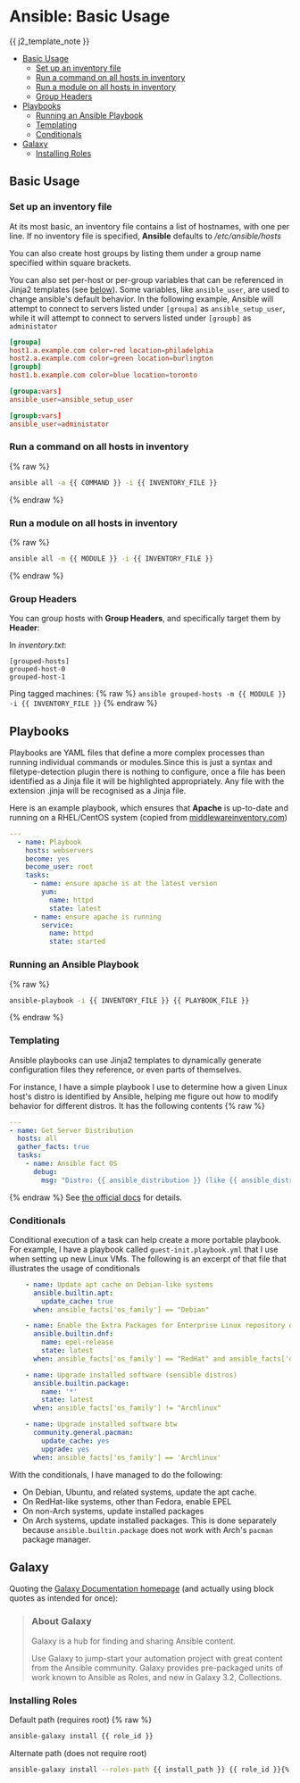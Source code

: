 <!--
SPDX-FileCopyrightText: 2021 - 2023 Eli Array Minkoff

SPDX-License-Identifier: MIT
-->

# Ansible: Basic Usage

{{ j2_template_note }}

<!-- vim-markdown-toc GitLab -->

* [Basic Usage](#basic-usage)
  * [Set up an inventory file](#set-up-an-inventory-file)
  * [Run a command on all hosts in inventory](#run-a-command-on-all-hosts-in-inventory)
  * [Run a module on all hosts in inventory](#run-a-module-on-all-hosts-in-inventory)
  * [Group Headers](#group-headers)
* [Playbooks](#playbooks)
  * [Running an Ansible Playbook](#running-an-ansible-playbook)
  * [Templating](#templating)
  * [Conditionals](#conditionals)
* [Galaxy](#galaxy)
  * [Installing Roles](#installing-roles)

<!-- vim-markdown-toc -->

## Basic Usage

### Set up an inventory file

At its most basic, an inventory file contains a list of hostnames, with one per line. If no inventory file is specified, **Ansible** defaults to */etc/ansible/hosts*

You can also create host groups by listing them under a group name specified within square brackets.

You can also set per-host or per-group variables that can be referenced in Jinja2 templates (see [below](#templates)). Some variables, like `ansible_user`, are used to change ansible's default behavior. In the following example, Ansible will attempt to connect to servers listed under `[groupa]` as `ansible_setup_user`, while it will attempt to connect to servers listed under `[groupb]` as `administator`

```conf
[groupa]
host1.a.example.com color=red location=philadelphia
host2.a.example.com color=green location=burlington
[groupb]
host1.b.example.com color=blue location=toronto

[groupa:vars]
ansible_user=ansible_setup_user

[groupb:vars]
ansible_user=administator
```

### Run a command on all hosts in inventory
{% raw %}
```sh
ansible all -a {{ COMMAND }} -i {{ INVENTORY_FILE }}
```
{% endraw %}
### Run a module on all hosts in inventory
{% raw %}
```sh
ansible all -m {{ MODULE }} -i {{ INVENTORY_FILE }}
```
{% endraw %}

### Group Headers

You can group hosts with **Group Headers**, and specifically target them by **Header**:

In *inventory.txt*:

```plaintext
[grouped-hosts]
grouped-host-0
grouped-host-1
```
Ping tagged machines:
{% raw %}
`ansible grouped-hosts -m {{ MODULE }} -i {{ INVENTORY_FILE }}`
{% endraw %}
## Playbooks

Playbooks are YAML files that define a more complex processes than running individual commands or modules.Since this is just a syntax and filetype-detection plugin there is nothing to configure, once a file has been identified as a Jinja file it will be highlighted appropriately. Any file with the extension .jinja will be recognised as a Jinja file.

Here is an example playbook, which ensures that **Apache** is up-to-date and running on a RHEL/CentOS system (copied from [middlewareinventory.com](https://www.middlewareinventory.com/blog/ansible-playbook-example/#Ansible_Playbook_Example))

```yaml
---
  - name: Playbook
    hosts: webservers
    become: yes
    become_user: root
    tasks:
      - name: ensure apache is at the latest version
        yum:
          name: httpd
          state: latest
      - name: ensure apache is running
        service:
          name: httpd
          state: started
```

### Running an Ansible Playbook
{% raw %}
```sh
ansible-playbook -i {{ INVENTORY_FILE }} {{ PLAYBOOK_FILE }}
```
{% endraw %}
### Templating

Ansible playbooks can use Jinja2 templates to dynamically generate configuration files they reference, or even parts of themselves.

For instance, I have a simple playbook I use to determine how a given Linux host's distro is identified by Ansible, helping me figure out how to modify behavior for different distros. It has the following contents
{% raw %}
```yaml
---
- name: Get Server Distribution
  hosts: all
  gather_facts: true
  tasks:
    - name: Ansible fact OS
      debug:
        msg: "Distro: {{ ansible_distribution }} (like {{ ansible_distribution_file_variety }}); Distro Family: {{ ansible_os_family }}"
```
{% endraw %}
See [the official docs](https://docs.ansible.com/ansible/latest/playbook_guide/playbooks_templating.html) for details.

### Conditionals

Conditional execution of a task can help create a more portable playbook. For example, I have a playbook called `guest-init.playbook.yml` that I use when setting up new Linux VMs. The following is an excerpt of that file that illustrates the usage of conditionals

```yaml
    - name: Update apt cache on Debian-like systems
      ansible.builtin.apt:
        update_cache: true
      when: ansible_facts['os_family'] == "Debian"

    - name: Enable the Extra Packages for Enterprise Linux repository on RHEL-like systems
      ansible.builtin.dnf:
        name: epel-release
        state: latest
      when: ansible_facts['os_family'] == "RedHat" and ansible_facts['distribution'] != "Fedora"

    - name: Upgrade installed software (sensible distros)
      ansible.builtin.package:
        name: '*'
        state: latest
      when: ansible_facts['os_family'] != "Archlinux"

    - name: Upgrade installed software btw
      community.general.pacman:
        update_cache: yes
        upgrade: yes
      when: ansible_facts['os_family'] == 'Archlinux'
```

With the conditionals, I have managed to do the following:
* On Debian, Ubuntu, and related systems, update the apt cache.
* On RedHat-like systems, other than Fedora, enable EPEL
* On non-Arch systems, update installed packages
* On Arch systems, update installed packages. This is done separately because `ansible.builtin.package` does not work with Arch's `pacman` package manager.

## Galaxy

Quoting the [Galaxy Documentation homepage](https://galaxy.ansible.com/docs/) (and actually using block quotes as intended for once):

> ### About Galaxy
>
> Galaxy is a hub for finding and sharing Ansible content.
>
> Use Galaxy to jump-start your automation project with great content from the Ansible community. Galaxy provides pre-packaged units of work known to Ansible as Roles, and new in Galaxy 3.2, Collections.

### Installing Roles

Default path (requires root)
{% raw %}
```sh
ansible-galaxy install {{ role_id }}
```

Alternate path (does not require root)

```sh
ansible-galaxy install --roles-path {{ install_path }} {{ role_id }}{% endraw %}
```
